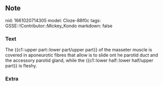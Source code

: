 ## Note
nid: 1661020714305
model: Cloze-88f0c
tags: GSSE::!Contributor::Mickey_Kondo
markdown: false

### Text
The {{c1::upper part::lower part/upper part}} of the masseter muscle is covered in aponeurotic fibres that allow is to slide ont he parotid duct and the accessory parotid gland, while the {{c1::lower half::lower half/upper part}} is fleshy.

### Extra

